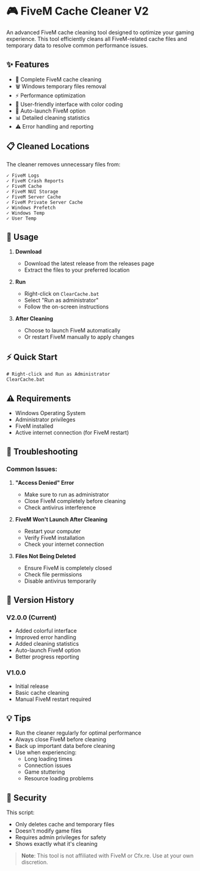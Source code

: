 # 🎮 FiveM Cache Cleaner V2

An advanced FiveM cache cleaning tool designed to optimize your gaming experience. This tool efficiently cleans all FiveM-related cache files and temporary data to resolve common performance issues.

## ✨ Features

- 🧹 Complete FiveM cache cleaning
- 🗑️ Windows temporary files removal
- ⚡ Performance optimization
- 🎨 User-friendly interface with color coding
- 🔄 Auto-launch FiveM option
- 📊 Detailed cleaning statistics
- ⚠️ Error handling and reporting

## 📋 Cleaned Locations

The cleaner removes unnecessary files from:
```
✓ FiveM Logs
✓ FiveM Crash Reports
✓ FiveM Cache
✓ FiveM NUI Storage
✓ FiveM Server Cache
✓ FiveM Private Server Cache
✓ Windows Prefetch
✓ Windows Temp
✓ User Temp
```

## 🚀 Usage

1. **Download**
   - Download the latest release from the releases page
   - Extract the files to your preferred location

2. **Run**
   - Right-click on `ClearCache.bat`
   - Select "Run as administrator"
   - Follow the on-screen instructions

3. **After Cleaning**
   - Choose to launch FiveM automatically
   - Or restart FiveM manually to apply changes

## ⚡ Quick Start

```batch
# Right-click and Run as Administrator
ClearCache.bat
```

## ⚠️ Requirements

- Windows Operating System
- Administrator privileges
- FiveM installed
- Active internet connection (for FiveM restart)

## 🔧 Troubleshooting

### Common Issues:

1. **"Access Denied" Error**
   - Make sure to run as administrator
   - Close FiveM completely before cleaning
   - Check antivirus interference

2. **FiveM Won't Launch After Cleaning**
   - Restart your computer
   - Verify FiveM installation
   - Check your internet connection

3. **Files Not Being Deleted**
   - Ensure FiveM is completely closed
   - Check file permissions
   - Disable antivirus temporarily

## 📝 Version History

### V2.0.0 (Current)
- Added colorful interface
- Improved error handling
- Added cleaning statistics
- Auto-launch FiveM option
- Better progress reporting

### V1.0.0
- Initial release
- Basic cache cleaning
- Manual FiveM restart required

## 💡 Tips

- Run the cleaner regularly for optimal performance
- Always close FiveM before cleaning
- Back up important data before cleaning
- Use when experiencing:
  - Long loading times
  - Connection issues
  - Game stuttering
  - Resource loading problems

## 🔐 Security

This script:
- Only deletes cache and temporary files
- Doesn't modify game files
- Requires admin privileges for safety
- Shows exactly what it's cleaning

> **Note**: This tool is not affiliated with FiveM or Cfx.re. Use at your own discretion.
